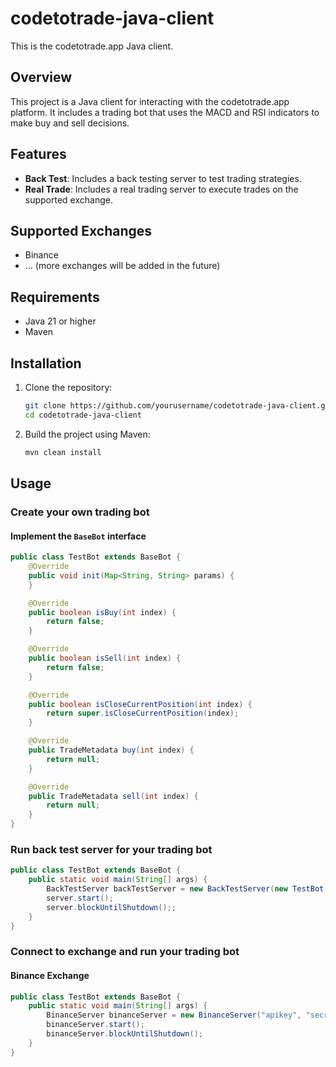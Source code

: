 # codetotrade-java-client

This is the codetotrade.app Java client.

## Overview

This project is a Java client for interacting with the codetotrade.app platform. It includes a trading bot that uses the MACD and RSI indicators to make buy and sell decisions.

## Features

- **Back Test**: Includes a back testing server to test trading strategies.
- **Real Trade**: Includes a real trading server to execute trades on the supported exchange.

## Supported Exchanges
- Binance
- ... (more exchanges will be added in the future)

## Requirements

- Java 21 or higher
- Maven

## Installation

1. Clone the repository:
    ```sh
    git clone https://github.com/yourusername/codetotrade-java-client.git
    cd codetotrade-java-client
    ```

2. Build the project using Maven:
    ```sh
    mvn clean install
    ```

## Usage

### Create your own trading bot

####  Implement the `BaseBot` interface

```java
public class TestBot extends BaseBot {
    @Override
    public void init(Map<String, String> params) {
    }

    @Override
    public boolean isBuy(int index) {
        return false;
    }

    @Override
    public boolean isSell(int index) {
        return false;
    }

    @Override
    public boolean isCloseCurrentPosition(int index) {
        return super.isCloseCurrentPosition(index);
    }

    @Override
    public TradeMetadata buy(int index) {
        return null;
    }

    @Override
    public TradeMetadata sell(int index) {
        return null;
    }
}
```
### Run back test server for your trading bot

```java
public class TestBot extends BaseBot {
    public static void main(String[] args) {
        BackTestServer backTestServer = new BackTestServer(new TestBot());
        server.start();
        server.blockUntilShutdown();;
    }
}
```

### Connect to exchange and run your trading bot

#### Binance Exchange
```java
public class TestBot extends BaseBot {
    public static void main(String[] args) {
        BinanceServer binanceServer = new BinanceServer("apikey", "secretkey", true, 8088, MacdRsiBot.class);
        binanceServer.start();
        binanceServer.blockUntilShutdown();
    }
}
```